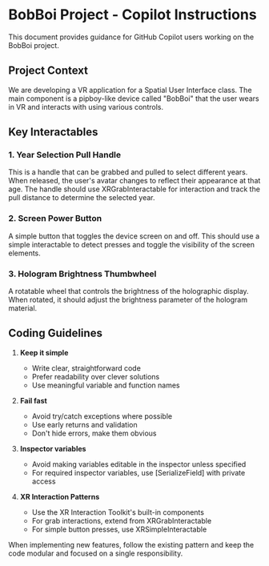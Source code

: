 # BobBoi Project - Copilot Instructions

This document provides guidance for GitHub Copilot users working on the BobBoi project.

## Project Context
We are developing a VR application for a Spatial User Interface class. The main component is a pipboy-like device called "BobBoi" that the user wears in VR and interacts with using various controls.

## Key Interactables

### 1. Year Selection Pull Handle
This is a handle that can be grabbed and pulled to select different years. When released, the user's avatar changes to reflect their appearance at that age. The handle should use XRGrabInteractable for interaction and track the pull distance to determine the selected year.

### 2. Screen Power Button
A simple button that toggles the device screen on and off. This should use a simple interactable to detect presses and toggle the visibility of the screen elements.

### 3. Hologram Brightness Thumbwheel
A rotatable wheel that controls the brightness of the holographic display. When rotated, it should adjust the brightness parameter of the hologram material.

## Coding Guidelines

1. **Keep it simple**
   - Write clear, straightforward code
   - Prefer readability over clever solutions
   - Use meaningful variable and function names

2. **Fail fast**
   - Avoid try/catch exceptions where possible
   - Use early returns and validation
   - Don't hide errors, make them obvious

3. **Inspector variables**
   - Avoid making variables editable in the inspector unless specified
   - For required inspector variables, use [SerializeField] with private access

4. **XR Interaction Patterns**
   - Use the XR Interaction Toolkit's built-in components
   - For grab interactions, extend from XRGrabInteractable
   - For simple button presses, use XRSimpleInteractable


When implementing new features, follow the existing pattern and keep the code modular and focused on a single responsibility.
